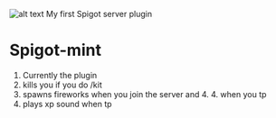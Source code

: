 ![alt text](https://raw.github.com/NicholasBlackburn1/Spigot-mint/master/logo.jpg)
 My first Spigot server plugin

# Spigot-mint
 1. Currently the plugin
 2. kills you if you do /kit
 3. spawns fireworks when you join the server and 4. 4. when you tp
 5. plays xp sound when tp
